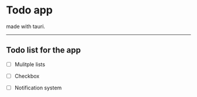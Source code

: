 # Todo app

made with tauri.

---

## Todo list for the app

- [ ] Mulitple lists

- [ ] Checkbox

- [ ] Notification system
